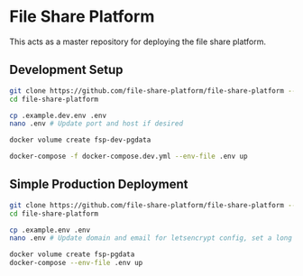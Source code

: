 # File Share Platform

This acts as a master repository for deploying the file share platform.

## Development Setup

```sh
git clone https://github.com/file-share-platform/file-share-platform --recursive
cd file-share-platform

cp .example.dev.env .env
nano .env # Update port and host if desired

docker volume create fsp-dev-pgdata

docker-compose -f docker-compose.dev.yml --env-file .env up
```

## Simple Production Deployment

```sh
git clone https://github.com/file-share-platform/file-share-platform --recursive
cd file-share-platform

cp .example.env .env
nano .env # Update domain and email for letsencrypt config, set a long random database password

docker volume create fsp-pgdata
docker-compose --env-file .env up
```
